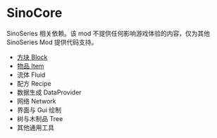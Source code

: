 # SinoCore

SinoSeries 相关依赖。该 mod 不提供任何影响游戏体验的内容，仅为其他 SinoSeries Mod 提供代码支持。

- [方块 Block](sinocore-block.md)
- [物品 Item](sinocore-item.md)
- 流体 Fluid
- 配方 Recipe
- 数据生成 DataProvider
- 网络 Network
- 界面与 Gui 绘制
- 树与木制品 Tree
- 其他通用工具